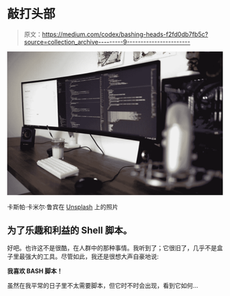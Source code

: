 # 敲打头部

> 原文：<https://medium.com/codex/bashing-heads-f2fd0db7fb5c?source=collection_archive---------9----------------------->

![](img/87ce50f647f4df16478e1178f1e1ef96.png)

卡斯帕·卡米尔·鲁宾在 [Unsplash](https://unsplash.com/s/photos/scripting?utm_source=unsplash&utm_medium=referral&utm_content=creditCopyText) 上的照片

## 为了乐趣和利益的 Shell 脚本。

好吧。也许这不是很酷，在人群中的那种事情。我听到了；它很旧了，几乎不是盒子里最强大的工具。尽管如此，我还是很想大声自豪地说:

**我喜欢 BASH 脚本！**

虽然在我平常的日子里不太需要脚本，但它时不时会出现，看到它如何…